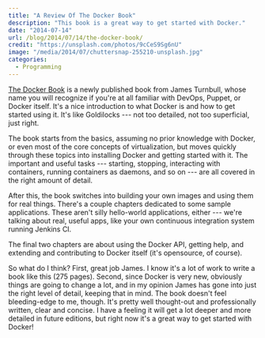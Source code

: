 ```yaml
---
title: "A Review Of The Docker Book"
description: "This book is a great way to get started with Docker."
date: "2014-07-14"
url: /blog/2014/07/14/the-docker-book/
credit: "https://unsplash.com/photos/9cCeS9Sg6nU"
image: "/media/2014/07/chuttersnap-255210-unsplash.jpg"
categories:
  - Programming
---
```


[The Docker Book](http://www.dockerbook.com/) is a newly published book from
James Turnbull, whose name you will recognize if you're at all familiar with
DevOps, Puppet, or Docker itself. It's a nice introduction to what Docker is and
how to get started using it. It's like Goldilocks --- not too detailed, not too
superficial, just right.

The book starts from the basics, assuming no prior knowledge with Docker, or
even most of the core concepts of virtualization, but moves quickly through
these topics into installing Docker and getting started with it. The important
and useful tasks --- starting, stopping, interacting with containers, running
containers as daemons, and so on --- are all covered in the right amount of
detail.

After this, the book switches into building your own images and using them for
real things. There's a couple chapters dedicated to some sample applications.
These aren't silly hello-world applications, either --- we're talking about
real, useful apps, like your own continuous integration system running Jenkins CI.

The final two chapters are about using the Docker API, getting help, and
extending and contributing to Docker itself (it's opensource, of course).

So what do I think? First, great job James. I know it's a lot of work to write a
book like this (275 pages). Second, since Docker is very new, obviously things
are going to change a lot, and in my opinion James has gone into just the right
level of detail, keeping that in mind. The book doesn't feel bleeding-edge to
me, though. It's pretty well thought-out and professionally written, clear and
concise. I have a feeling it will get a lot deeper and more detailed in future
editions, but right now it's a great way to get started with Docker!



